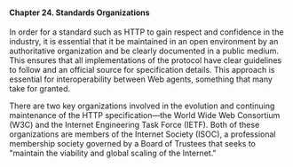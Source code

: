 #### Chapter 24. Standards Organizations

In order for a standard such as HTTP to gain respect and confidence in the industry, it is essential that it be maintained in an open environment by an authoritative organization and be clearly documented in a public medium. This ensures that all implementations of the protocol have clear guidelines to follow and an official source for specification details. This approach is essential for interoperability between Web agents, something that many take for granted.

There are two key organizations involved in the evolution and continuing maintenance of the HTTP specification—the World Wide Web Consortium (W3C) and the Internet Engineering Task Force (IETF). Both of these organizations are members of the Internet Society (ISOC), a professional membership society governed by a Board of Trustees that seeks to "maintain the viability and global scaling of the Internet."